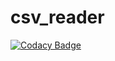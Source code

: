 # csv_reader
[![Codacy Badge](https://api.codacy.com/project/badge/Grade/c724830d85b34f4c8ceeb5fed7de1a8d)](https://app.codacy.com/app/PetrFlajsingr/csv_reader?utm_source=github.com&utm_medium=referral&utm_content=PetrFlajsingr/csv_reader&utm_campaign=Badge_Grade_Dashboard)